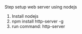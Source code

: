 Step setup web server using nodejs

1. Install nodejs
2. npm install http-server -g
3. run command: http-server
